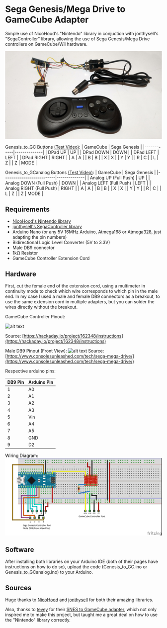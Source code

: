 # Sega Genesis/Mega Drive to GameCube Adapter

Simple use of NicoHood's "Nintendo" library in conjuction with jonthysell's "SegaController" library, allowing the use of Sega Genesis/Mega Drive controllers on GameCube/Wii hardware.

![alt text](https://github.com/MasterJhimmy/Sega-Genesis-to-GameCube-Adapter/blob/main/Adapter.jpg)

Genesis_to_GC Buttons [(Test Video)](https://youtu.be/kbzL-ITwaIQ):
| GameCube   | Sega Genesis |
|------------|--------------|
| DPad UP    | UP           |
| DPad DOWN  | DOWN         |
| DPad LEFT  | LEFT         |
| DPad RIGHT | RIGHT        |
| A          | A            |
| B          | B            |
| X          | X            |
| Y          | Y            |
| R          | C            |
| L          | Z            |
| Z          | MODE         |

Genesis_to_GCanalog Buttons [(Test Video)](https://youtu.be/HIg18HVipuE):
| GameCube                 | Sega Genesis |
|--------------------------|--------------|
| Analog UP (Full Push)    | UP           |
| Analog DOWN (Full Push)  | DOWN         |
| Analog LEFT (Full Push)  | LEFT         |
| Analog RIGHT (Full Push) | RIGHT        |
| A                        | A            |
| B                        | B            |
| X                        | X            |
| Y                        | Y            |
| R                        | C            |
| L                        | Z            |
| Z                        | MODE         |

## Requirements

- [NicoHood's Nintendo library](https://github.com/NicoHood/Nintendo)
- [jonthysell's SegaController library](https://github.com/jonthysell/SegaController)
- Arduino Nano (or any 5V 16MHz Arduino, Atmega168 or Atmega328, just adapting the pin numbers)
- Bidirectional Logic Level Converter (5V to 3.3V)
- Male DB9 connector
- 1kΩ Resistor
- GameCube Controller Extension Cord

## Hardware

First, cut the female end of the extension cord, using a multimeter in continuity mode to check which wire corresponds to which pin in the male end. In my case I used a male and female DB9 connectors as a breakout, to use the same extension cord in multiple adapters, but you can solder the wires directly without the breakout.

GameCube Controller Pinout:

![alt text](https://cdn.hackaday.io/images/402451542330582063.png) 

Source: [https://hackaday.io/project/162348/instructions](https://hackaday.io/project/162348/instructions)


Male DB9 Pinout (Front View): 
![alt text](https://www.consolesunleashed.com/sites/all/files/images/tech/sega-mega-drive/sega-mega-drive-controller-port-pinout.png)
 Source: [https://www.consolesunleashed.com/tech/sega-mega-drive/](https://www.consolesunleashed.com/tech/sega-mega-drive/)
 
 Respective arduino pins:
 
 | DB9 Pin | Arduino Pin |
|---------|-------------|
| 1       | A0          |
| 2       | A1          |
| 3       | A2          |
| 4       | A3          |
| 5       | Vin         |
| 6       | A4          |
| 7       | A5          |
| 8       | GND         |
| 9       | D2          |


Wiring Diagram:
![alt text](https://github.com/MasterJhimmy/Sega-Genesis-to-GameCube-Adapter/blob/main/Genesis_to_GC.jpg?raw=true)

## Software

After installing both libraries on your Arduino IDE (both of their pages have instructions on how to do so), upload the code (Genesis_to_GC.ino or Genesis_to_GCanalog.ino) to your Arduino.

## Sources

Huge thanks to [NicoHood](https://github.com/NicoHood/) and [jonthysell](https://github.com/jonthysell/) for both their amazing libraries.

Also, thanks to [tevey](https://github.com/tevey) for their [SNES to GameCube adapter](https://github.com/tevey/snesToGameCube), which not only inspired me to make this project, but taught me a great deal on how to use the "Nintendo" library correctly. 